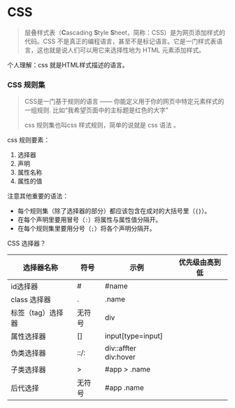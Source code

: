 # CSS

> 层叠样式表（**C**ascading **S**tyle **S**heet，简称：CSS）是为网页添加样式的代码。CSS 不是真正的编程语言，甚至不是标记语言。它是一门样式表语言，这也就是说人们可以用它来选择性地为 HTML 元素添加样式。

个人理解：css 就是HTML样式描述的语言。

### CSS 规则集

>CSS是一门基于规则的语言 —— 你能定义用于你的网页中特定元素样式的一组规则. 比如“我希望页面中的主标题是红色的大字”
>
>css 规则集也叫css 样式规则，简单的说就是 css 语法 。

css 规则要素：

1. 选择器
2. 声明
3. 属性名称
4. 属性的值

 注意其他重要的语法：

- 每个规则集（除了选择器的部分）都应该包含在成对的大括号里（`{}`）。
- 在每个声明里要用冒号（`:`）将属性与属性值分隔开。
- 在每个规则集里要用分号（`;`）将各个声明分隔开。

CSS 选择器？

| 选择器名称        | 符号   | 示例                   | 优先级由高到低 |
| ----------------- | ------ | ---------------------- | -------------- |
| id选择器          | #      | #name                  |                |
| class 选择器      | .      | .name                  |                |
| 标签（tag）选择器 | 无符号 | div                    |                |
| 属性选择器        | []     | input[type=input]      |                |
| 伪类选择器        | ::/:   | div::affter  div:hover |                |
| 子类选择器        | >      | #app > .name           |                |
| 后代选择          | 无符号 | #app .name             |                |
